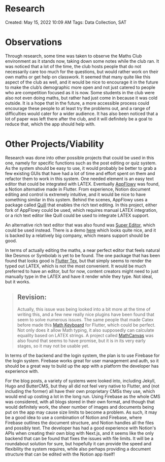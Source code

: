 # Research

Created: May 15, 2022 10:09 AM
Tags: Data Collection, SAT

# Observations

Through research, some time was taken to observe the Maths Club environment as it stands now, taking down some notes
while the club ran. It was noticed that a lot of the time, the club hosts people that do not necessarily care too much
for the questions, but would rather work on their own maths or get help on classwork. It seemed that many quite like
this aspect of the club as well, and it would be nice to encourage it in the future to make the club’s demographic more
open and not just catered to people who are competition focused as it is now. Some students in the club were also not
even doing maths, but rather had just come in because it was cold outside. It is a hope that in the future, a more
accessible process could encourage these people to at least try the problems out, and a range of difficulties would
cater for a wider audience. It has also been noticed that a lot of paper was left there after the club, and it will
definitely be a goal to reduce that, which the app should help with.

# Other Projects/Viability

Research was done into other possible projects that could be used in this one, namely for specific functions such as the
post editing or quiz system. As the system should be easy to use, it would probably be better to grab a few existing
GUIs that have had a lot of time and effort spent on them and refactor them to work in this system. One needed element
is an easy text editor that could be integrated with LATEX.
Eventually [AppFlowy](https://github.com/AppFlowy-IO/AppFlowy) was found, a Notion alternative made in Flutter. From
experience, Notion document editing and control is extremely intuitive, and it would be nice to have something similar
in this system. Behind the scenes, AppFlowy uses a package called [Quill](https://github.com/singerdmx/flutter-quill)
that enables the rich text editing. In this project, either fork of AppFlowy could be used, which requires manual LATEX
integration, or a rich text editor like Quill could be used to integrate LATEX support.

An alternative rich text editor that was also found was [Super Editor](https://github.com/superlistapp/super_editor),
which could be used instead. There is a demo [here](https://editor.superlist.com) which looks quite nice, and it is
backed by a relatively big company, which means support should be good.

In terms of actually editing the maths, a near perfect editor that feels natural like Desmos or
Symbolab is yet to be found. The one package that has been found that looks good
is [Flutter Tex](https://pub.dev/packages/flutter_tex), but that simply seems to render the typed out LATEX, which is
not the most convenient. It would be much preferred to have an editor, but for now, content creators might need to just
manually type in the LATEX and have it render while they type. Not ideal, but it works.

> ## Revision:
> Actually, this issue was being looked into a bit more at the time of writing this, and a few new really nice
> plugins have been found that seem to solve numerous issues. The same people that made Catex before made
> this [Math Keyboard](https://github.com/simpleclub/math_keyboard) for Flutter, which could be perfect. Not only does
> it allow Math typing, it also supposedly can calculate equality based on LATEX strings. A project
> called [MathCanvas](https://github.com/gongbj0113/MathCanvas) was also found that seems to have promise, but it is in
> its very early stages, so it may not be usable yet.

In terms of the backend and the login system, the plan is to use Firebase for the login system. Firebase works great for
user management and auth, so it should be a great way to build up the app with a platform the developer has experience
with.

For the blog posts, a variety of systems were looked into, including Jekyll, Hugo and ButterCMS, but they all did not
feel very native to Flutter, and (not including the former) all have their own proprietary CMSs they use, which would
end up costing a lot in the long run. Using Firebase as the whole CMS was considered, with all blogs stored in their own
format, and though that would definitely work, the sheer number of images and documents being put on the app may cause
size limits to become a problem. As such, it may be a good idea to use a combination of Notion and Firebase, where
Firebase outlines the document structure, and Notion handles all the files and possibly text. The developer has had a
good experience with Notion's APIs when creating their own blog with Next.js, and it seems like the only backend that
can be found that fixes the issues with file limits. It will be a roundabout solution for sure, but hopefully it can
provide the speed and flexibility the system requires, while also perhaps providing a document structure that can be
edited with the Notion app itself!